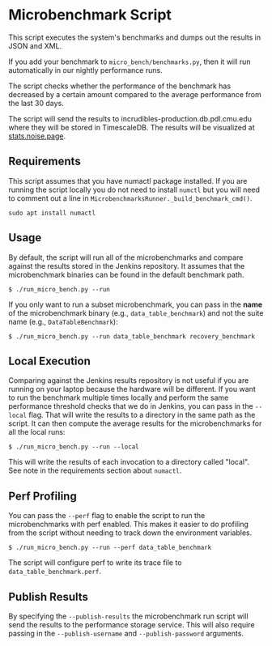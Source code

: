 # Microbenchmark Script

This script executes the system's benchmarks and dumps out the results in JSON and XML.

If you add your benchmark to `micro_bench/benchmarks.py`, then it will run automatically in our 
nightly performance runs.

The script checks whether the performance of the benchmark has decreased by a certain amount 
compared to the average performance from the last 30 days.

The script will send the results to incrudibles-production.db.pdl.cmu.edu where they will be stored
in TimescaleDB. The results will be visualized at [stats.noise.page](https://stats.noise.page).

## Requirements

This script assumes that you have numactl package installed. If you are running the script locally you do not need to
 install `numctl` but you will need to comment out a line in `MicrobenchmarksRunner._build_benchmark_cmd()`. 

```
sudo apt install numactl
```


## Usage

By default, the script will run all of the microbenchmarks and compare against the results stored 
in the Jenkins repository. It assumes that the microbenchmark binaries can be found in the default 
benchmark path.

```
$ ./run_micro_bench.py --run
```

If you only want to run a subset microbenchmark, you can pass in the **name** of the microbenchmark 
binary (e.g., `data_table_benchmark`) and not the suite name (e.g., `DataTableBenchmark`):

```
$ ./run_micro_bench.py --run data_table_benchmark recovery_benchmark
```

## Local Execution

Comparing against the Jenkins results repository is not useful if you are running on your laptop 
because the hardware will be different. If you want to run the benchmark multiple times locally and 
perform the same performance threshold checks that we do in Jenkins, you can pass in the `--local` 
flag. That will write the results to a directory in the same path as the script. It can then 
compute the average results for the microbenchmarks for all the local runs:

```
$ ./run_micro_bench.py --run --local
```

This will write the results of each invocation to a directory called "local". See note in the requirements section about `numactl`.

## Perf Profiling

You can pass the `--perf` flag to enable the script to run the microbenchmarks with perf enabled. 
This makes it easier to do profiling from the script without needing to track down the environment 
variables.

```
$ ./run_micro_bench.py --run --perf data_table_benchmark
```

The script will configure perf to write its trace file to `data_table_benchmark.perf`.

## Publish Results

By specifying the `--publish-results` the microbenchmark run script will send the results to the performance storage
service. This will also require passing in the `--publish-username` and `--publish-password` arguments. 
